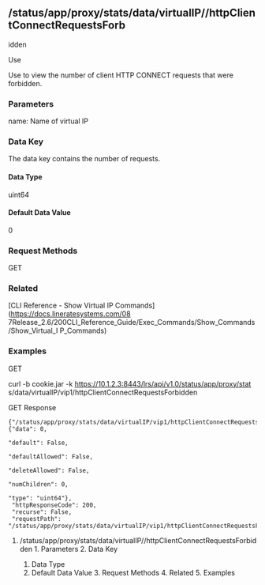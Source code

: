 ## /status/app/proxy/stats/data/virtualIP/<name>/httpClientConnectRequestsForb
idden

Use

Use to view the number of client HTTP CONNECT requests that were forbidden.

### Parameters

name: Name of virtual IP

### Data Key

The data key contains the number of requests.

#### Data Type

uint64

#### Default Data Value

0

### Request Methods

GET

### Related

[CLI Reference - Show Virtual IP Commands](https://docs.lineratesystems.com/08
7Release_2.6/200CLI_Reference_Guide/Exec_Commands/Show_Commands/Show_Virtual_I
P_Commands)

### Examples

GET

curl -b cookie.jar -k https://10.1.2.3:8443/lrs/api/v1.0/status/app/proxy/stat
s/data/virtualIP/vip1/httpClientConnectRequestsForbidden

GET Response

    
    {"/status/app/proxy/stats/data/virtualIP/vip1/httpClientConnectRequestsForbidden": {"data": 0,
                                                                                           "default": False,
                                                                                           "defaultAllowed": False,
                                                                                           "deleteAllowed": False,
                                                                                           "numChildren": 0,
                                                                                           "type": "uint64"},
     "httpResponseCode": 200,
     "recurse": False,
     "requestPath": "/status/app/proxy/stats/data/virtualIP/vip1/httpClientConnectRequestsForbidden"}
    

  1. /status/app/proxy/stats/data/virtualIP/<name>/httpClientConnectRequestsForbidden
    1. Parameters
    2. Data Key
      1. Data Type
      2. Default Data Value
    3. Request Methods
    4. Related
    5. Examples

